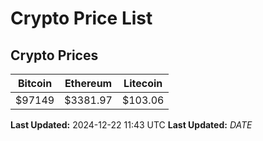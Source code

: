 # Crypto Price List

## Crypto Prices
| Bitcoin | Ethereum | Litecoin |
| ------- | -------- | -------- |
| $97149 | $3381.97 | $103.06 |
**Last Updated:** 2024-12-22 11:43 UTC
**Last Updated:** $DATE$
